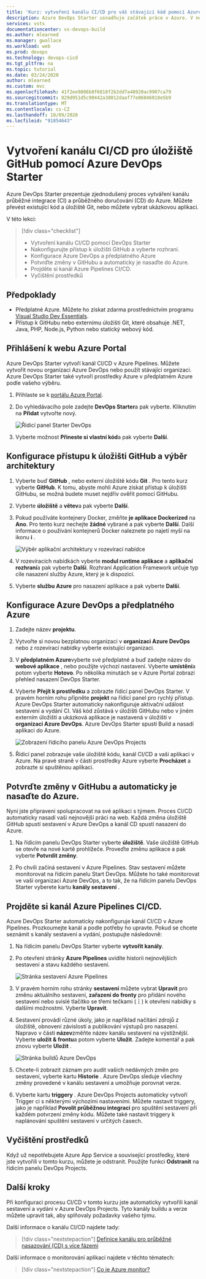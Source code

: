 ```yaml
---
title: 'Kurz: vytvoření kanálu CI/CD pro váš stávající kód pomocí Azure DevOps Starter'
description: Azure DevOps Starter usnadňuje začátek práce v Azure. V několika rychlých krocích vám DevOps Projects pomůže používat vlastní kód a úložiště GitHub ke spuštění aplikace ve službě Azure.
services: vsts
documentationcenter: vs-devops-build
ms.author: mlearned
ms.manager: gwallace
ms.workload: web
ms.prod: devops
ms.technology: devops-cicd
ms.tgt_pltfrm: na
ms.topic: tutorial
ms.date: 03/24/2020
author: mlearned
ms.custom: mvc
ms.openlocfilehash: 41f2ee9806b8f6818f2b2dd7a48920ac9907ca79
ms.sourcegitcommit: 829d951d5c90442a38012daaf77e86046018e5b9
ms.translationtype: MT
ms.contentlocale: cs-CZ
ms.lasthandoff: 10/09/2020
ms.locfileid: "91854643"
---
```

# <a name="create-a-cicd-pipeline-for-github-repo-using-azure-devops-starter"></a>Vytvoření kanálu CI/CD pro úložiště GitHub pomocí Azure DevOps Starter

Azure DevOps Starter prezentuje zjednodušený proces vytváření kanálu průběžné integrace (CI) a průběžného doručování (CD) do Azure. Můžete převést existující kód a úložiště Git, nebo můžete vybrat ukázkovou aplikaci.

V této lekci:

> [!div class="checklist"]
> * Vytvoření kanálu CI/CD pomocí DevOps Starter
> * Nakonfigurujte přístup k úložišti GitHub a vyberte rozhraní.
> * Konfigurace Azure DevOps a předplatného Azure 
> * Potvrďte změny v GitHubu a automaticky je nasaďte do Azure.
> * Projděte si kanál Azure Pipelines CI/CD.
> * Vyčištění prostředků

## <a name="prerequisites"></a>Předpoklady

* Předplatné Azure. Můžete ho získat zdarma prostřednictvím programu [Visual Studio Dev Essentials](https://visualstudio.microsoft.com/dev-essentials/).
* Přístup k GitHubu nebo externímu úložišti Git, které obsahuje .NET, Java, PHP, Node.js, Python nebo statický webový kód.

## <a name="sign-in-to-the-azure-portal"></a>Přihlášení k webu Azure Portal

Azure DevOps Starter vytvoří kanál CI/CD v Azure Pipelines. Můžete vytvořit novou organizaci Azure DevOps nebo použít stávající organizaci. Azure DevOps Starter také vytvoří prostředky Azure v předplatném Azure podle vašeho výběru.

1. Přihlaste se k [portálu Azure Portal](https://portal.azure.com).

1. Do vyhledávacího pole zadejte **DevOps Starter**a pak vyberte. Kliknutím na **Přidat** vytvořte nový.

    ![Řídicí panel Starter DevOps](_img/azure-devops-starter-aks/search-devops-starter.png)
    
1. Vyberte možnost **Přineste si vlastní kód**a pak vyberte **Další**.

## <a name="configure-access-to-your-github-repo-and-select-a-framework"></a>Konfigurace přístupu k úložišti GitHub a výběr architektury

1. Vyberte buď **GitHub** , nebo externí úložiště kódu **Git** . Pro tento kurz vyberte **GitHub**. K tomu, abyste mohli Azure získat přístup k úložišti GitHubu, se možná budete muset nejdřív ověřit pomocí GitHubu.

1. Vyberte **úložiště** a **větev**a pak vyberte **Další**.

1. Pokud používáte kontejnery Docker, změňte **je aplikace Dockerized** na **Ano**. Pro tento kurz nechejte **žádné** vybrané a pak vyberte **Další**. Další informace o používání kontejnerů Docker naleznete po najetí myší na ikonu **i** .

   ![Výběr aplikační architektury v rozevírací nabídce](_img/azure-devops-project-github/appframework.png)

1. V rozevíracích nabídkách vyberte **modul runtime aplikace** a **aplikační rozhraní**a pak vyberte **Další**. Rozhraní Application Framework určuje typ cíle nasazení služby Azure, který je k dispozici.

1. Vyberte **službu Azure** pro nasazení aplikace a pak vyberte **Další**.

## <a name="configure-azure-devops-and-an-azure-subscription"></a>Konfigurace Azure DevOps a předplatného Azure

1. Zadejte název **projektu**.

1. Vytvořte si novou bezplatnou organizaci v **organizaci Azure DevOps** nebo z rozevírací nabídky vyberte existující organizaci.

1. V **předplatném Azure**vyberte své předplatné a buď zadejte název do **webové aplikace** , nebo použijte výchozí nastavení. Vyberte **umístění**a potom vyberte **Hotovo**. Po několika minutách se v Azure Portal zobrazí přehled nasazení DevOps Starter.

1. Vyberte **Přejít k prostředku** a zobrazte řídicí panel DevOps Starter. V pravém horním rohu připněte **projekt** na řídicí panel pro rychlý přístup. Azure DevOps Starter automaticky nakonfiguruje aktivační událost sestavení a vydání CI. Váš kód zůstává v úložišti GitHubu nebo v jiném externím úložišti a ukázková aplikace je nastavená v úložišti v **organizaci Azure DevOps**. Azure DevOps Starter spustí Build a nasadí aplikaci do Azure.

   ![Zobrazení řídicího panelu Azure DevOps Projects](_img/azure-devops-project-github/projectsdashboard.png)

1. Řídicí panel zobrazuje vaše úložiště kódu, kanál CI/CD a vaši aplikaci v Azure. Na pravé straně v části prostředky Azure vyberte **Procházet** a zobrazte si spuštěnou aplikaci.

## <a name="commit-changes-to-github-and-automatically-deploy-them-to-azure"></a>Potvrďte změny v GitHubu a automaticky je nasaďte do Azure.

Nyní jste připraveni spolupracovat na své aplikaci s týmem. Proces CI/CD automaticky nasadí vaši nejnovější práci na web. Každá změna úložiště GitHub spustí sestavení v Azure DevOps a kanál CD spustí nasazení do Azure.

1. Na řídicím panelu DevOps Starter vyberte **úložiště**. Vaše úložiště GitHub se otevře na nové kartě prohlížeče. Proveďte změnu aplikace a pak vyberte **Potvrdit změny**.

1. Po chvíli začíná sestavení v Azure Pipelines. Stav sestavení můžete monitorovat na řídicím panelu Start DevOps. Můžete ho také monitorovat ve vaší organizaci Azure DevOps, a to tak, že na řídicím panelu DevOps Starter vyberete kartu **kanály sestavení** .

## <a name="examine-the-azure-pipelines-cicd-pipeline"></a>Projděte si kanál Azure Pipelines CI/CD.

Azure DevOps Starter automaticky nakonfiguruje kanál CI/CD v Azure Pipelines. Prozkoumejte kanál a podle potřeby ho upravte. Pokud se chcete seznámit s kanály sestavení a vydání, postupujte následovně:

1. Na řídicím panelu DevOps Starter vyberte **vytvořit kanály**.

1. Po otevření stránky **Azure Pipelines** uvidíte historii nejnovějších sestavení a stavu každého sestavení.

   ![Stránka sestavení Azure Pipelines](_img/azure-devops-project-github/pipelinesbuildpage.png)

1. V pravém horním rohu stránky **sestavení** můžete vybrat **Upravit** pro změnu aktuálního sestavení, **zařazení do fronty** pro přidání nového sestavení nebo svislé tlačítko se třemi tečkami (**&#8942;**) k otevření nabídky s dalšími možnostmi. Vyberte **Upravit**.

1. Sestavení provádí různé úkoly, jako je například načítání zdrojů z úložiště, obnovení závislostí a publikování výstupů pro nasazení. Napravo v části **název**změňte název kanálu sestavení na výstižnější. Vyberte **uložit & frontu**a potom vyberte **Uložit**. Zadejte komentář a pak znovu vyberte **Uložit** .

   ![Stránka buildů Azure DevOps](_img/azure-devops-project-github/buildpage.png)

1. Chcete-li zobrazit záznam pro audit vašich nedávných změn pro sestavení, vyberte kartu **Historie** .  Azure DevOps sleduje všechny změny provedené v kanálu sestavení a umožňuje porovnat verze.

1. Vyberte kartu **triggery** . Azure DevOps Projects automaticky vytvoří Trigger ci s některými výchozími nastaveními. Můžete nastavit triggery, jako je například **Povolit průběžnou integraci** pro spuštění sestavení při každém potvrzení změny kódu. Můžete také nastavit triggery k naplánování spuštění sestavení v určitých časech.

## <a name="clean-up-resources"></a>Vyčištění prostředků

Když už nepotřebujete Azure App Service a související prostředky, které jste vytvořili v tomto kurzu, můžete je odstranit. Použijte funkci **Odstranit** na řídicím panelu DevOps Projects.

## <a name="next-steps"></a>Další kroky

Při konfiguraci procesu CI/CD v tomto kurzu jste automaticky vytvořili kanál sestavení a vydání v Azure DevOps Projects. Tyto kanály buildu a verze můžete upravit tak, aby splňovaly požadavky vašeho týmu.

Další informace o kanálu CI/CD najdete tady:

> [!div class="nextstepaction"]
> [Definice kanálu pro průběžné nasazování (CD) s více fázemi](/azure/devops/pipelines/release/define-multistage-release-process?view=vsts)

Další informace o monitorování aplikací najdete v těchto tématech:
  
 > [!div class="nextstepaction"]
 > [Co je Azure monitor?](../azure-monitor/overview.md)